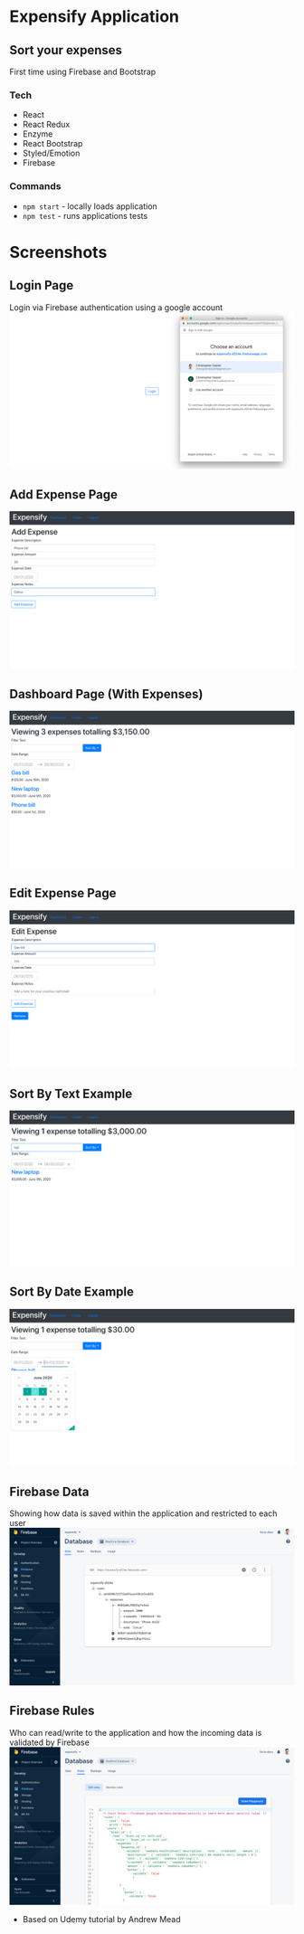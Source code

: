 # Expensify Application

## Sort your expenses

First time using Firebase and Bootstrap

### Tech

- React
- React Redux
- Enzyme
- React Bootstrap
- Styled/Emotion
- Firebase

### Commands

- `npm start` - locally loads application
- `npm test` - runs applications tests

# Screenshots

## Login Page

Login via Firebase authentication using a google account
![Login page](src/__README_ASSETS__/Login_Page.png)

## Add Expense Page

![Add expense page](src/__README_ASSETS__/AddExpense_Page.png)

## Dashboard Page (With Expenses)

![Dashboard page show expenses](src/__README_ASSETS__/DashboardPageWithExpenses.png)

## Edit Expense Page

![Add expense page](src/__README_ASSETS__/EditExpense_Page.png)

## Sort By Text Example

![Add expense page](src/__README_ASSETS__/SortByText.png)

## Sort By Date Example

![Add expense page](src/__README_ASSETS__/SortByDate.png)

## Firebase Data

Showing how data is saved within the application and restricted to each user
![Firebase Data](src/__README_ASSETS__/FirebaseDatabaseData.png)

## Firebase Rules

Who can read/write to the application and how the incoming data is validated by Firebase
![Add expense page](src/__README_ASSETS__/FirebaseRules.png)

- Based on Udemy tutorial by Andrew Mead
